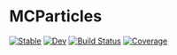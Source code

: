 # MCParticles

[![Stable](https://img.shields.io/badge/docs-stable-blue.svg)](https://bonStats.github.io/MCParticles.jl/stable)
[![Dev](https://img.shields.io/badge/docs-dev-blue.svg)](https://bonStats.github.io/MCParticles.jl/dev)
[![Build Status](https://travis-ci.com/bonStats/MCParticles.jl.svg?branch=master)](https://travis-ci.com/bonStats/MCParticles.jl)
[![Coverage](https://codecov.io/gh/bonStats/MCParticles.jl/branch/master/graph/badge.svg)](https://codecov.io/gh/bonStats/MCParticles.jl)
